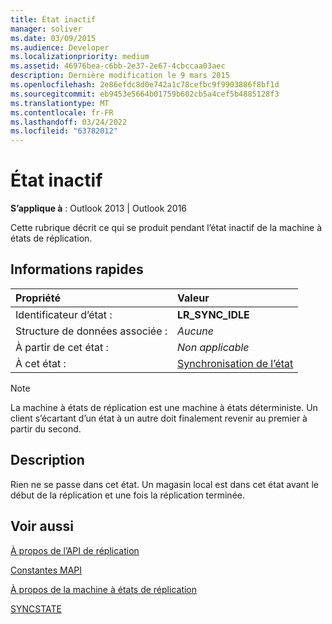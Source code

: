 ```yaml
---
title: État inactif
manager: soliver
ms.date: 03/09/2015
ms.audience: Developer
ms.localizationpriority: medium
ms.assetid: 46976bea-c6bb-2e37-2e67-4cbccaa03aec
description: Dernière modification le 9 mars 2015
ms.openlocfilehash: 2e86efdc8d0e742a1c78cefbc9f9903886f8bf1d
ms.sourcegitcommit: eb9453e5664b01759b602cb5a4cef5b4885128f3
ms.translationtype: MT
ms.contentlocale: fr-FR
ms.lasthandoff: 03/24/2022
ms.locfileid: "63782012"
---
```

# <a name="idle-state"></a>État inactif

  
  
**S’applique à** : Outlook 2013 | Outlook 2016 
  
 Cette rubrique décrit ce qui se produit pendant l’état inactif de la machine à états de réplication. 
  
## <a name="quick-info"></a>Informations rapides

|Propriété|Valeur|
|:-----|:-----|
|Identificateur d’état :  <br/> |**LR_SYNC_IDLE** <br/> |
|Structure de données associée :  <br/> | *Aucune*  <br/> |
|À partir de cet état :  <br/> | *Non applicable*  <br/> |
|À cet état :  <br/> |[Synchronisation de l’état](synchronize-state.md) <br/> |
   
> [!NOTE]
> La machine à états de réplication est une machine à états déterministe. Un client s’écartant d’un état à un autre doit finalement revenir au premier à partir du second. 
  
## <a name="description"></a>Description

Rien ne se passe dans cet état. Un magasin local est dans cet état avant le début de la réplication et une fois la réplication terminée.
  
## <a name="see-also"></a>Voir aussi



[À propos de l’API de réplication](about-the-replication-api.md)
  
[Constantes MAPI](mapi-constants.md)
  
[À propos de la machine à états de réplication](about-the-replication-state-machine.md)
  
[SYNCSTATE](syncstate.md)

